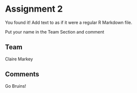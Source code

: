 # Assignment 2

You found it!  Add text to as if it were a regular R Markdown file.

Put your name in the Team Section and comment

## Team
Claire Markey

## Comments
Go Bruins!
